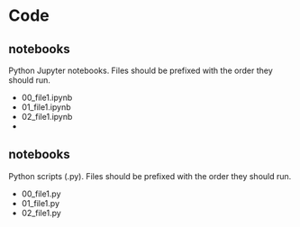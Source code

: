 # Code

## notebooks

Python Jupyter notebooks. Files should be prefixed with the order they should run.

- 00_file1.ipynb
- 01_file1.ipynb
- 02_file1.ipynb
-

## notebooks

Python scripts (.py). Files should be prefixed with the order they should run.

- 00_file1.py
- 01_file1.py
- 02_file1.py
